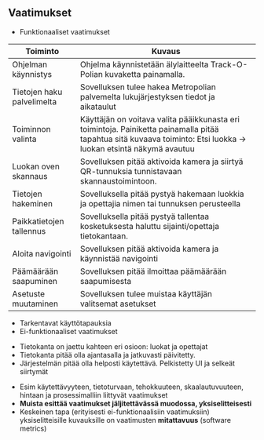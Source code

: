 ## Vaatimukset 


* Funktionaaliset vaatimukset
 
| Toiminto | Kuvaus |
|----------------------------|-------------------------------------------------------------------------------------------------------------------------------------------------------------------|
| Ohjelman käynnistys | Ohjelma käynnistetään älylaitteelta Track-O-Polian kuvaketta painamalla. |
| Tietojen haku palvelimelta | Sovelluksen tulee hakea Metropolian palvemelta lukujärjestyksen tiedot ja aikataulut |
| Toiminnon valinta | Käyttäjän on voitava valita pääikkunasta eri toimintoja. Painiketta painamalla pitää tapahtua sitä kuvaava toiminto: Etsi luokka -> luokan etsintä näkymä avautuu |
| Luokan oven skannaus | Sovelluksen pitää aktivoida kamera ja siirtyä QR-tunnuksia tunnistavaan skannaustoimintoon. |
| Tietojen hakeminen | Sovelluksella pitää pystyä hakemaan luokkia ja opettajia nimen tai tunnuksen perusteella |
| Paikkatietojen tallennus | Sovelluksella pitää pystyä tallentaa kosketuksesta haluttu sijainti/opettaja tietokantaan. |
| Aloita navigointi | Sovelluksen pitää aktivoida kamera ja käynnistää navigointi |
| Päämäärään saapuminen | Sovelluksen pitää ilmoittaa päämäärään saapumisesta |
| Asetuste muutaminen | Sovelluksen tulee muistaa käyttäjän valitsemat asetukset |

  * Tarkentavat käyttötapauksia
* Ei-funktionaaliset vaatimukset
 - Tietokanta on jaettu kahteen eri osioon: luokat ja opettajat
 - Tietokanta pitää olla ajantasalla ja jatkuvasti päivitetty.
 - Järjestelmän pitää olla helposti käytettävä. Pelkistetty UI ja selkeät siirtymät
  * Esim käytettävyyteen, tietoturvaan, tehokkuuteen, skaalautuvuuteen, hintaan ja prosessimalliin liittyvät vaatimukset
* **Muista esittää vaatimukset jäljitettävässä muodossa, yksiselitteisesti**
* Keskeinen tapa (erityisesti ei-funktionaalisiin vaatimuksiin) yksiselitteisille kuvauksille on vaatimusten **mitattavuus** (software metrics)
